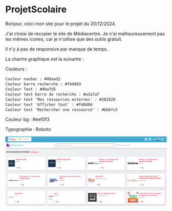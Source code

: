 # ProjetScolaire

Bonjour, voici mon site pour le projet du 20/12/2024.

J'ai choisi de recopier le site de Médiacentre. 
Je n'ai malheureusement pas les mêmes icones, car je n'utilise que des outils gratuit. 

Il n'y à pas de responsive par manque de temps.

La chartre graphique est la suivante :

Couleurs :

	Couleur navbar : #40aad2
	Couleur barre recherche : #f64963
	Couleur Text : #4bafd5
	Couleur text barre de recherche : #a3a7af
	Couleur text 'Mes ressources externes' : #282828
	Couleur text 'Afficher tout' : #fd0d0d
	Couleur text 'Rechercher une ressource' : #bbbfc5
  Couleur bg : #eef0f3

Typographie :
  Roboto

<img src="Page.PNG">
